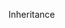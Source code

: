 <span id="title">Inheritance</span>

<div id="body">

<include src="basic/unit-inParent-asPanel.md" boilerplate />
<include src="objectClass/unit-inParent-asPanel.md" boilerplate />
<include src="polymorphism/unit-inParent-asPanel.md" boilerplate />
<include src="abstractClassesAndMethods/unit-inParent-asPanel.md" boilerplate />
<include src="interfaces/unit-inParent-asPanel.md" boilerplate />

</div>